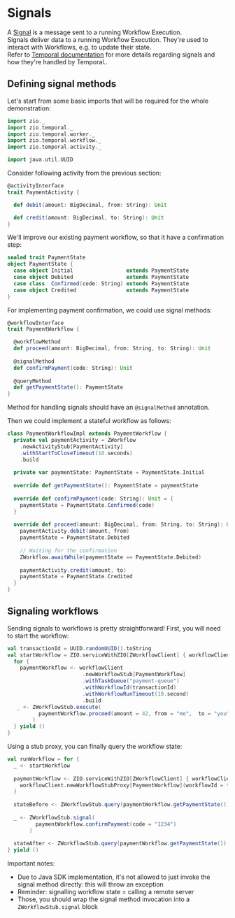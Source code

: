 # Signals
A [Signal](https://docs.temporal.io/workflows#signals) is a message sent to a running Workflow Execution.  
Signals deliver data to a running Workflow Execution. They're used to interact with Workflows, e.g. to update their state.  
Refer to [Temporal documentation](https://docs.temporal.io/workflows#signals) for more details regarding signals and how they're handled by Temporal..  

## Defining signal methods

Let's start from some basic imports that will be required for the whole demonstration:

```scala mdoc:silent
import zio._
import zio.temporal._
import zio.temporal.worker._
import zio.temporal.workflow._
import zio.temporal.activity._

import java.util.UUID
```

Consider following activity from the previous section:

```scala mdoc:silent
@activityInterface
trait PaymentActivity {

  def debit(amount: BigDecimal, from: String): Unit

  def credit(amount: BigDecimal, to: String): Unit
}
```

We'll improve our existing payment workflow, so that it have a confirmation step:

```scala mdoc
sealed trait PaymentState
object PaymentState {
  case object Initial                 extends PaymentState
  case object Debited                 extends PaymentState
  case class  Confirmed(code: String) extends PaymentState
  case object Credited                extends PaymentState
}
```

For implementing payment confirmation, we could use signal methods:

```scala mdoc
@workflowInterface
trait PaymentWorkflow {

  @workflowMethod
  def proceed(amount: BigDecimal, from: String, to: String): Unit
  
  @signalMethod
  def confirmPayment(code: String): Unit
  
  @queryMethod
  def getPaymentState(): PaymentState
}
```

Method for handling signals should have an `@signalMethod` annotation.

Then we could implement a stateful workflow as follows:

```scala mdoc:silent
class PaymentWorkflowImpl extends PaymentWorkflow {
  private val paymentActivity = ZWorkflow
    .newActivityStub[PaymentActivity]
    .withStartToCloseTimeout(10.seconds)
    .build
    
  private var paymentState: PaymentState = PaymentState.Initial 
  
  override def getPaymentState(): PaymentState = paymentState
  
  override def confirmPayment(code: String): Unit = {
    paymentState = PaymentState.Confirmed(code)
  }
  
  override def proceed(amount: BigDecimal, from: String, to: String): Unit = {
    paymentActivity.debit(amount, from)
    paymentState = PaymentState.Debited
    
    // Waiting for the confirmation
    ZWorkflow.awaitWhile(paymentState == PaymentState.Debited)
    
    paymentActivity.credit(amount, to)
    paymentState = PaymentState.Credited
  }
}
```

## Signaling workflows
Sending signals to workflows is pretty straightforward!
First, you will need to start the workflow:

```scala mdoc:silent
val transactionId = UUID.randomUUID().toString
val startWorkflow = ZIO.serviceWithZIO[ZWorkflowClient] { workflowClient =>
  for {
    paymentWorkflow <- workflowClient
                        .newWorkflowStub[PaymentWorkflow]
                        .withTaskQueue("payment-queue")
                        .withWorkflowId(transactionId)
                        .withWorkflowRunTimeout(10.second)
                        .build
   _ <- ZWorkflowStub.execute(
          paymentWorkflow.proceed(amount = 42, from = "me",  to = "you")
        )
  } yield ()
}
```

Using a stub proxy, you can finally query the workflow state:

```scala mdoc:silent
val runWorkflow = for {
  _ <- startWorkflow
  
  paymentWorkflow <- ZIO.serviceWithZIO[ZWorkflowClient] { workflowClient =>
    workflowClient.newWorkflowStubProxy[PaymentWorkflow](workflowId = transactionId)
  }
  
  stateBefore <- ZWorkflowStub.query(paymentWorkflow.getPaymentState())
  
  _ <- ZWorkflowStub.signal(
         paymentWorkflow.confirmPayment(code = "1234")
       )
  
  stateAfter <- ZWorkflowStub.query(paymentWorkflow.getPaymentState())
} yield ()
```

Important notes:

- Due to Java SDK implementation, it's not allowed to just invoke the signal method directly: this will throw an
  exception
- Reminder: signalling workflow state = calling a remote server
- Those, you should wrap the signal method invocation into a `ZWorkflowStub.signal` block
